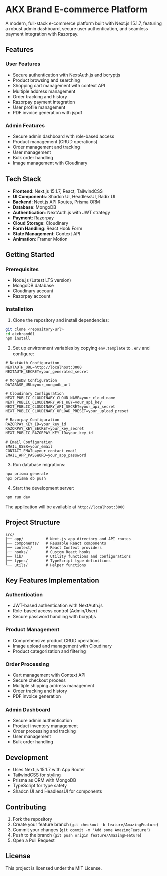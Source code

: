 # AKX Brand E-commerce Platform

A modern, full-stack e-commerce platform built with Next.js 15.1.7, featuring a robust admin dashboard, secure user authentication, and seamless payment integration with Razorpay.

## Features

### User Features
- Secure authentication with NextAuth.js and bcryptjs
- Product browsing and searching
- Shopping cart management with context API
- Multiple address management
- Order tracking and history
- Razorpay payment integration
- User profile management
- PDF invoice generation with jspdf

### Admin Features
- Secure admin dashboard with role-based access
- Product management (CRUD operations)
- Order management and tracking
- User management
- Bulk order handling
- Image management with Cloudinary

## Tech Stack

- **Frontend**: Next.js 15.1.7, React, TailwindCSS
- **UI Components**: Shadcn UI, HeadlessUI, Radix UI
- **Backend**: Next.js API Routes, Prisma ORM
- **Database**: MongoDB
- **Authentication**: NextAuth.js with JWT strategy
- **Payment**: Razorpay
- **Cloud Storage**: Cloudinary
- **Form Handling**: React Hook Form
- **State Management**: Context API
- **Animation**: Framer Motion

## Getting Started

### Prerequisites

- Node.js (Latest LTS version)
- MongoDB database
- Cloudinary account
- Razorpay account

### Installation

1. Clone the repository and install dependencies:
```bash
git clone <repository-url>
cd akxbrand01
npm install
```

2. Set up environment variables by copying `env.template` to `.env` and configure:

```env
# NextAuth Configuration
NEXTAUTH_URL=http://localhost:3000
NEXTAUTH_SECRET=your_generated_secret

# MongoDB Configuration
DATABASE_URL=your_mongodb_url

# Cloudinary Configuration
NEXT_PUBLIC_CLOUDINARY_CLOUD_NAME=your_cloud_name
NEXT_PUBLIC_CLOUDINARY_API_KEY=your_api_key
NEXT_PUBLIC_CLOUDINARY_API_SECRET=your_api_secret
NEXT_PUBLIC_CLOUDINARY_UPLOAD_PRESET=your_upload_preset

# Razorpay Configuration
RAZORPAY_KEY_ID=your_key_id
RAZORPAY_KEY_SECRET=your_key_secret
NEXT_PUBLIC_RAZORPAY_KEY_ID=your_key_id

# Email Configuration
EMAIL_USER=your_email
CONTACT_EMAIL=your_contact_email
EMAIL_APP_PASSWORD=your_app_password
```

3. Run database migrations:
```bash
npx prisma generate
npx prisma db push
```

4. Start the development server:
```bash
npm run dev
```

The application will be available at `http://localhost:3000`

## Project Structure

```
src/
├── app/          # Next.js app directory and API routes
├── components/   # Reusable React components
├── context/      # React Context providers
├── hooks/        # Custom React hooks
├── lib/          # Utility functions and configurations
├── types/        # TypeScript type definitions
└── utils/        # Helper functions
```

## Key Features Implementation

### Authentication
- JWT-based authentication with NextAuth.js
- Role-based access control (Admin/User)
- Secure password handling with bcryptjs

### Product Management
- Comprehensive product CRUD operations
- Image upload and management with Cloudinary
- Product categorization and filtering

### Order Processing
- Cart management with Context API
- Secure checkout process
- Multiple shipping address management
- Order tracking and history
- PDF invoice generation

### Admin Dashboard
- Secure admin authentication
- Product inventory management
- Order processing and tracking
- User management
- Bulk order handling

## Development

- Uses Next.js 15.1.7 with App Router
- TailwindCSS for styling
- Prisma as ORM with MongoDB
- TypeScript for type safety
- Shadcn UI and HeadlessUI for components

## Contributing

1. Fork the repository
2. Create your feature branch (`git checkout -b feature/AmazingFeature`)
3. Commit your changes (`git commit -m 'Add some AmazingFeature'`)
4. Push to the branch (`git push origin feature/AmazingFeature`)
5. Open a Pull Request

## License

This project is licensed under the MIT License.
